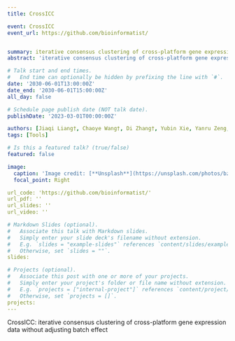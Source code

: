 ```yaml
---
title: CrossICC

event: CrossICC
event_url: https://github.com/bioinformatist/


summary: iterative consensus clustering of cross-platform gene expression data without adjusting batch effect
abstract: 'iterative consensus clustering of cross-platform gene expression data without adjusting batch effect'

# Talk start and end times.
#   End time can optionally be hidden by prefixing the line with `#`.
date: '2030-06-01T13:00:00Z'
date_end: '2030-06-01T15:00:00Z'
all_day: false

# Schedule page publish date (NOT talk date).
publishDate: '2023-03-01T00:00:00Z'

authors: [Jiaqi Liang†, Chaoye Wang†, Di Zhang†, Yubin Xie, Yanru Zeng, Tianqin Li, Zhixiang Zuo, Jian Ren, Qi Zhao*]
tags: [Tools]

# Is this a featured talk? (true/false)
featured: false

image:
  caption: 'Image credit: [**Unsplash**](https://unsplash.com/photos/bzdhc5b3Bxs)'
  focal_point: Right

url_code: 'https://github.com/bioinformatist/'
url_pdf: ''
url_slides: ''
url_video: ''

# Markdown Slides (optional).
#   Associate this talk with Markdown slides.
#   Simply enter your slide deck's filename without extension.
#   E.g. `slides = "example-slides"` references `content/slides/example-slides.md`.
#   Otherwise, set `slides = ""`.
slides:

# Projects (optional).
#   Associate this post with one or more of your projects.
#   Simply enter your project's folder or file name without extension.
#   E.g. `projects = ["internal-project"]` references `content/project/deep-learning/index.md`.
#   Otherwise, set `projects = []`.
projects:
---
```


CrossICC: iterative consensus clustering of cross-platform gene expression data without adjusting batch effect  

